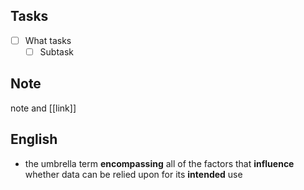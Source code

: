 
## Tasks

- [ ] What tasks
	- [ ] Subtask
## Note

note and [[link]]

## English
- the umbrella term **encompassing** all of the factors that **influence** whether data can be relied upon for its **intended** use